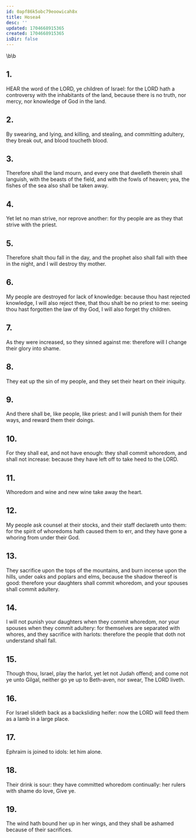 ```yaml
---
id: 0apf86k5obc79eoowicah8x
title: Hosea4
desc: ''
updated: 1704668915365
created: 1704668915365
isDir: false
---
```

\b\b
## 1.
HEAR the word of the LORD, ye children of Israel: for the LORD hath a controversy with the inhabitants of the land, because there is no truth, nor mercy, nor knowledge of God in the land.
## 2.
By swearing, and lying, and killing, and stealing, and committing adultery, they break out, and blood toucheth blood.
## 3.
Therefore shall the land mourn, and every one that dwelleth therein shall languish, with the beasts of the field, and with the fowls of heaven; yea, the fishes of the sea also shall be taken away.
## 4.
Yet let no man strive, nor reprove another: for thy people are as they that strive with the priest.
## 5.
Therefore shalt thou fall in the day, and the prophet also shall fall with thee in the night, and I will destroy thy mother.
## 6.
My people are destroyed for lack of knowledge: because thou hast rejected knowledge, I will also reject thee, that thou shalt be no priest to me: seeing thou hast forgotten the law of thy God, I will also forget thy children.
## 7.
As they were increased, so they sinned against me: therefore will I change their glory into shame.
## 8.
They eat up the sin of my people, and they set their heart on their iniquity.
## 9.
And there shall be, like people, like priest: and I will punish them for their ways, and reward them their doings.
## 10.
For they shall eat, and not have enough: they shall commit whoredom, and shall not increase: because they have left off to take heed to the LORD.
## 11.
Whoredom and wine and new wine take away the heart.
## 12.
My people ask counsel at their stocks, and their staff declareth unto them: for the spirit of whoredoms hath caused them to err, and they have gone a whoring from under their God.
## 13.
They sacrifice upon the tops of the mountains, and burn incense upon the hills, under oaks and poplars and elms, because the shadow thereof is good: therefore your daughters shall commit whoredom, and your spouses shall commit adultery.
## 14.
I will not punish your daughters when they commit whoredom, nor your spouses when they commit adultery: for themselves are separated with whores, and they sacrifice with harlots: therefore the people that doth not understand shall fall.
## 15.
Though thou, Israel, play the harlot, yet let not Judah offend; and come not ye unto Gilgal, neither go ye up to Beth-aven, nor swear, The LORD liveth.
## 16.
For Israel slideth back as a backsliding heifer: now the LORD will feed them as a lamb in a large place.
## 17.
Ephraim is joined to idols: let him alone.
## 18.
Their drink is sour: they have committed whoredom continually: her rulers with shame do love, Give ye.
## 19.
The wind hath bound her up in her wings, and they shall be ashamed because of their sacrifices.
